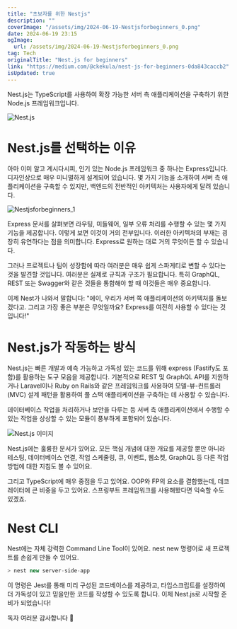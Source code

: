 ```yaml
---
title: "초보자를 위한 Nestjs"
description: ""
coverImage: "/assets/img/2024-06-19-Nestjsforbeginners_0.png"
date: 2024-06-19 23:15
ogImage:
  url: /assets/img/2024-06-19-Nestjsforbeginners_0.png
tag: Tech
originalTitle: "Nest.js for beginners"
link: "https://medium.com/@ckekula/nest-js-for-beginners-0da843caccb2"
isUpdated: true
---
```


Nest.js는 TypeScript를 사용하여 확장 가능한 서버 측 애플리케이션을 구축하기 위한 Node.js 프레임워크입니다.

![Nest.js](/assets/img/2024-06-19-Nestjsforbeginners_0.png)

# Nest.js를 선택하는 이유

아마 이미 알고 계시다시피, 인기 있는 Node.js 프레임워크 중 하나는 Express입니다. 디자인상으로 매우 미니멀하게 설계되어 있습니다. 몇 가지 기능을 소개하여 서버 측 애플리케이션을 구축할 수 있지만, 백엔드의 전반적인 아키텍처는 사용자에게 달려 있습니다.

<!-- seedividend - 사각형 -->

<ins class="adsbygoogle"
     style="display:block"
     data-ad-client="ca-pub-4877378276818686"
     data-ad-slot="1898504329"
     data-ad-format="auto"
     data-full-width-responsive="true"></ins>

<script>
     (adsbygoogle = window.adsbygoogle || []).push({});
</script>

![Nestjsforbeginners_1](/assets/img/2024-06-19-Nestjsforbeginners_1.png)

Express 문서를 살펴보면 라우팅, 미들웨어, 일부 오류 처리를 수행할 수 있는 몇 가지 기능을 제공합니다. 이렇게 보면 이것이 거의 전부입니다. 이러한 아키텍처의 부재는 굉장히 유연하다는 점을 의미합니다. Express로 원하는 대로 거의 무엇이든 할 수 있습니다.

그러나 프로젝트나 팀이 성장함에 따라 여러분은 매우 쉽게 스파게티로 변할 수 있다는 것을 발견할 것입니다. 여러분은 실제로 규칙과 구조가 필요합니다. 특히 GraphQL, REST 또는 Swagger와 같은 것들을 통합해야 할 때 이것들은 매우 중요합니다.

이제 Nest가 나와서 말합니다: "에이, 우리가 서버 쪽 애플리케이션의 아키텍처를 돌보겠다고. 그리고 가장 좋은 부분은 무엇일까요? Express를 여전히 사용할 수 있다는 것입니다!"

<!-- seedividend - 사각형 -->

<ins class="adsbygoogle"
     style="display:block"
     data-ad-client="ca-pub-4877378276818686"
     data-ad-slot="1898504329"
     data-ad-format="auto"
     data-full-width-responsive="true"></ins>

<script>
     (adsbygoogle = window.adsbygoogle || []).push({});
</script>

# Nest.js가 작동하는 방식

Nest.js는 빠른 개발과 예측 가능하고 가독성 있는 코드를 위해 express (Fastify도 포함)를 활용하는 도구 모음을 제공합니다. 기본적으로 REST 및 GraphQL API를 지원하거나 Laravel이나 Ruby on Rails와 같은 프레임워크를 사용하여 모델-뷰-컨트롤러(MVC) 설계 패턴을 활용하여 풀 스택 애플리케이션을 구축하는 데 사용할 수 있습니다.

데이터베이스 작업을 처리하거나 보안을 다루는 등 서버 측 애플리케이션에서 수행할 수 있는 작업을 상상할 수 있는 모듈이 풍부하게 포함되어 있습니다.

![Nest.js 이미지](/assets/img/2024-06-19-Nestjsforbeginners_2.png)

<!-- seedividend - 사각형 -->

<ins class="adsbygoogle"
     style="display:block"
     data-ad-client="ca-pub-4877378276818686"
     data-ad-slot="1898504329"
     data-ad-format="auto"
     data-full-width-responsive="true"></ins>

<script>
     (adsbygoogle = window.adsbygoogle || []).push({});
</script>

Nest.js에는 훌륭한 문서가 있어요. 모든 핵심 개념에 대한 개요를 제공할 뿐만 아니라 테스팅, 데이터베이스 연결, 작업 스케줄링, 큐, 이벤트, 웹소켓, GraphQL 등 다른 작업 방법에 대한 지침도 볼 수 있어요.

그리고 TypeScript에 매우 중점을 두고 있어요. OOP와 FP의 요소를 결합했는데, 데코레이터에 큰 비중을 두고 있어요. 스프링부트 프레임워크를 사용해봤다면 익숙할 수도 있겠죠.

# Nest CLI

Nest에는 자체 강력한 Command Line Tool이 있어요. nest new 명령어로 새 프로젝트를 손쉽게 만들 수 있어요.

<!-- seedividend - 사각형 -->

<ins class="adsbygoogle"
     style="display:block"
     data-ad-client="ca-pub-4877378276818686"
     data-ad-slot="1898504329"
     data-ad-format="auto"
     data-full-width-responsive="true"></ins>

<script>
     (adsbygoogle = window.adsbygoogle || []).push({});
</script>

```js
> nest new server-side-app
```

이 명령은 Jest를 통해 미리 구성된 코드베이스를 제공하고, 타입스크립트를 설정하여 더 가독성이 있고 믿을만한 코드를 작성할 수 있도록 합니다. 이제 Nest.js로 시작할 준비가 되었습니다!

독자 여러분 감사합니다 🎉
